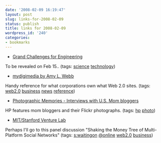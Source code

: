 ```yaml
---
date: '2008-02-09 16:19:47'
layout: post
slug: links-for-2008-02-09
status: publish
title: links for 2008-02-09
wordpress_id: '240'
categories:
- bookmarks
---
```




  * [Grand Challenges for Engineering](http://www.engineeringchallenges.org/default.aspx)




To be revealed on Feb 15.. (tags: [science](http://del.icio.us/eob/science) [technology](http://del.icio.us/eob/technology))





  * [mydigimedia by Amy L. Webb](http://www.mydigimedia.com/WhoOwns.html)




Handy reference for what corporations own what Web 2.0 sites. (tags: [web2.0](http://del.icio.us/eob/web2.0) [business](http://del.icio.us/eob/business) [news](http://del.icio.us/eob/news) [reference](http://del.icio.us/eob/reference))





  * [Photographic Memories - Interviews with U.S. Mom bloggers](http://www.hp.com/united-states/consumer/digital_photography/blog/index.html?jumpid=re_R602_prodexp/dp/split/outlet_rm)




HP features mom bloggers and their Flickr photographs. (tags: [hp](http://del.icio.us/eob/hp) [photo](http://del.icio.us/eob/photo))





  * [MIT/Stanford Venture Lab](http://www.vlab.org/article.html?aid=172)




Perhaps I'll go to this panel discussion "Shaking the Money Tree of Multi-Platform Social Networks" (tags: [s:waitingon](http://del.icio.us/eob/s:waitingon) [@online](http://del.icio.us/eob/@online) [web2.0](http://del.icio.us/eob/web2.0) [business](http://del.icio.us/eob/business))






